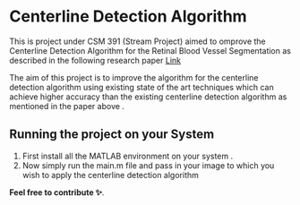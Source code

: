 # Centerline Detection Algorithm
 This is project under CSM 391 (Stream Project) aimed to omprove the Centerline Detection Algorithm for the Retinal Blood Vessel Segmentation as described in the following research paper [Link](https://www.researchgate.net/publication/339127922_A_fractional_filter_and_centerline_detection_based_efficient_algorithm_for_retinal_blood_vessel_segmentation) 
 
 The aim of this project is to improve the algorithm for the centerline detection algorithm using existing state of the art techniques which can achieve higher accuracy than the existing centerline detection algorithm as mentioned in the paper above .
 ## Running the project on your System
   1. First install all the MATLAB environment on your system . 
   2. Now simply run the main.m file and pass in your image to which you wish to apply the centerline detection algorithm

**Feel free to contribute ✨**.
